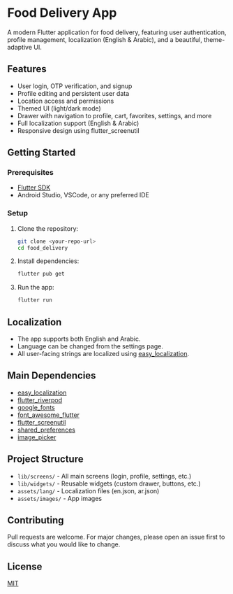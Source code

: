 # Food Delivery App

A modern Flutter application for food delivery, featuring user authentication, profile management, localization (English & Arabic), and a beautiful, theme-adaptive UI.

## Features
- User login, OTP verification, and signup
- Profile editing and persistent user data
- Location access and permissions
- Themed UI (light/dark mode)
- Drawer with navigation to profile, cart, favorites, settings, and more
- Full localization support (English & Arabic)
- Responsive design using flutter_screenutil

## Getting Started

### Prerequisites
- [Flutter SDK](https://flutter.dev/docs/get-started/install)
- Android Studio, VSCode, or any preferred IDE

### Setup
1. Clone the repository:
   ```bash
   git clone <your-repo-url>
   cd food_delivery
   ```
2. Install dependencies:
   ```bash
   flutter pub get
   ```
3. Run the app:
   ```bash
   flutter run
   ```

## Localization
- The app supports both English and Arabic.
- Language can be changed from the settings page.
- All user-facing strings are localized using [easy_localization](https://pub.dev/packages/easy_localization).

## Main Dependencies
- [easy_localization](https://pub.dev/packages/easy_localization)
- [flutter_riverpod](https://pub.dev/packages/flutter_riverpod)
- [google_fonts](https://pub.dev/packages/google_fonts)
- [font_awesome_flutter](https://pub.dev/packages/font_awesome_flutter)
- [flutter_screenutil](https://pub.dev/packages/flutter_screenutil)
- [shared_preferences](https://pub.dev/packages/shared_preferences)
- [image_picker](https://pub.dev/packages/image_picker)

## Project Structure
- `lib/screens/` - All main screens (login, profile, settings, etc.)
- `lib/widgets/` - Reusable widgets (custom drawer, buttons, etc.)
- `assets/lang/` - Localization files (en.json, ar.json)
- `assets/images/` - App images

## Contributing
Pull requests are welcome. For major changes, please open an issue first to discuss what you would like to change.

## License
[MIT](LICENSE)
